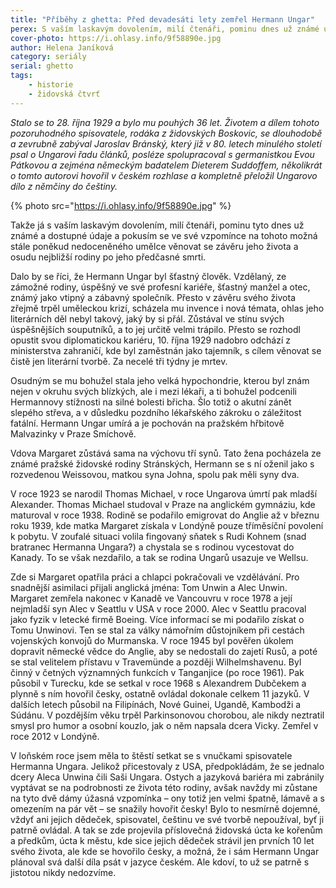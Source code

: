 ```yaml
---
title: "Příběhy z ghetta: Před devadesáti lety zemřel Hermann Ungar"
perex: S vaším laskavým dovolením, milí čtenáři, pominu dnes už známé údaje o životě a díle tohoto spisovatele, rodáka z židovských Boskovic, a budu se věnovat závěru jeho života a osudu nejbližší rodiny po jeho předčasné smrti. 
cover-photo: https://i.ohlasy.info/9f58890e.jpg
author: Helena Janíková
category: seriály
serial: ghetto
tags:
    - historie
    - židovská čtvrť
---
```


*Stalo se to 28. října 1929 a bylo mu pouhých 36 let. Životem a dílem tohoto pozoruhodného spisovatele, rodáka z židovských Boskovic, se dlouhodobě a zevrubně zabýval Jaroslav Bránský, který již v 80. letech minulého století psal o Ungarovi řadu článků, posléze spolupracoval s germanistkou Evou Pátkovou a zejména německým badatelem Dieterem Suddoffem, několikrát o tomto autorovi hovořil v českém rozhlase a kompletně přeložil Ungarovo dílo z němčiny do češtiny.*

{% photo src="https://i.ohlasy.info/9f58890e.jpg" %}

Takže já s vaším laskavým dovolením, milí čtenáři, pominu tyto dnes už známé a dostupné údaje a pokusím se ve své vzpomínce na tohoto možná stále poněkud nedoceněného umělce věnovat se závěru jeho života a osudu nejbližší rodiny po jeho předčasné smrti. 

Dalo by se říci, že Hermann Ungar byl šťastný člověk. Vzdělaný, ze zámožné rodiny, úspěšný ve své profesní kariéře, šťastný manžel a otec, známý jako vtipný a zábavný společník. Přesto v závěru svého života zřejmě trpěl uměleckou krizí, scházela mu invence i nová témata, ohlas jeho literárních děl nebyl takový, jaký by si přál. Zůstával ve stínu svých úspěšnějších souputníků, a to jej určitě velmi trápilo. Přesto se rozhodl opustit svou diplomatickou kariéru, 10. října 1929 nadobro odchází z ministerstva zahraničí, kde byl zaměstnán jako tajemník, s cílem věnovat se čistě jen literární tvorbě. Za necelé tři týdny je mrtev. 

Osudným se mu bohužel stala jeho velká hypochondrie, kterou byl znám nejen v okruhu svých blízkých, ale i mezi lékaři, a ti bohužel podcenili Hermannovy stížnosti na silné bolesti břicha. Šlo totiž o akutní zánět slepého střeva, a v důsledku pozdního lékařského zákroku o záležitost fatální. Hermann Ungar umírá a je pochován na pražském hřbitově Malvazinky v Praze Smíchově. 

Vdova Margaret zůstává sama na výchovu tří synů. Tato žena pocházela ze známé pražské židovské rodiny Stránských, Hermann se s ní oženil jako s rozvedenou Weissovou, matkou syna Johna, spolu pak měli syny dva.

V roce 1923 se narodil Thomas Michael, v roce Ungarova úmrtí pak mladší Alexander. Thomas Michael studoval v Praze na anglickém gymnáziu, kde maturoval v roce 1938. Rodině se podařilo emigrovat do Anglie až v březnu roku 1939, kde matka Margaret získala v Londýně pouze tříměsíční povolení k pobytu. V zoufalé situaci volila fingovaný sňatek s Rudi Kohnem (snad bratranec Hermanna Ungara?) a chystala se s rodinou vycestovat do Kanady. To se však nezdařilo, a tak se rodina Ungarů usazuje ve Wellsu. 

Zde si Margaret opatřila práci a chlapci pokračovali ve vzdělávání. Pro snadnější asimilaci přijali anglická jména: Tom Unwin a Alec Unwin. Margaret zemřela nakonec v Kanadě ve Vancouvru v roce 1978 a její nejmladší syn Alec v Seattlu v USA v roce 2000. Alec v Seattlu pracoval jako fyzik v letecké firmě Boeing. Více informací se mi podařilo získat o Tomu Unwinovi. Ten se stal za války námořním důstojníkem při cestách vojenských konvojů do Murmanska. V roce 1945 byl pověřen úkolem dopravit německé vědce do Anglie, aby se nedostali do zajetí Rusů, a poté se stal velitelem přístavu v Travemünde a později Wilhelmshavenu. Byl činný v četných významných funkcích v Tanganjice (po roce 1961). Pak působil v Turecku, kde se setkal v roce 1968 s Alexandrem Dubčekem a plynně s ním hovořil česky, ostatně ovládal dokonale celkem 11 jazyků. V dalších letech působil na Filipínách, Nové Guinei, Ugandě, Kambodži a Súdánu. V pozdějším věku trpěl Parkinsonovou chorobou, ale nikdy neztratil smysl pro humor a osobní kouzlo, jak o něm napsala dcera Vicky. Zemřel v roce 2012 v Londýně.

V loňském roce jsem měla to štěstí setkat se s vnučkami spisovatele Hermanna Ungara. Jelikož přicestovaly z USA, předpokládám, že se jednalo dcery Aleca Unwina čili Saši Ungara. Ostych a jazyková bariéra mi zabránily vyptávat se na podrobnosti ze života této rodiny, avšak navždy mi zůstane na tyto dvě dámy úžasná vzpomínka – ony totiž jen velmi špatně, lámavě a s omezením na pár vět – se snažily hovořit česky! Bylo to nesmírně dojemné, vždyť ani jejich dědeček, spisovatel, češtinu ve své tvorbě nepoužíval, byť ji patrně ovládal. A tak se zde projevila příslovečná židovská úcta ke kořenům a předkům, úcta k městu, kde sice jejich dědeček strávil jen prvních 10 let svého života, ale kde se hovořilo česky, a možná, že i sám Hermann Ungar plánoval svá další díla psát v jazyce českém. Ale kdoví, to už se patrně s jistotou nikdy nedozvíme.
